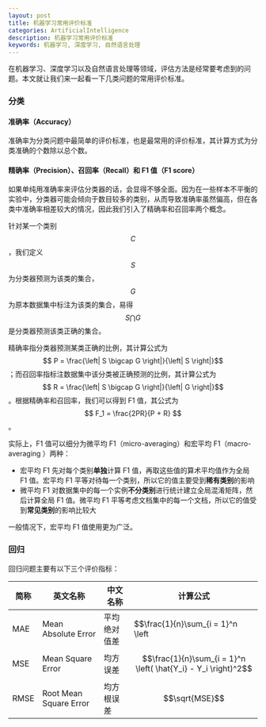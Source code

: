 ```yaml
---
layout: post
title: 机器学习常用评价标准
categories: ArtificialIntelligence
description: 机器学习常用评价标准
keywords: 机器学习, 深度学习, 自然语言处理
---
```


在机器学习、深度学习以及自然语言处理等领域，评估方法是经常要考虑到的问题。本文就让我们来一起看一下几类问题的常用评价标准。

### 分类

#### 准确率（Accuracy）

准确率为分类问题中最简单的评价标准，也是最常用的评价标准，其计算方式为分类准确的个数除以总个数。

#### 精确率（Precision）、召回率（Recall）和 F1 值（F1 score）

如果单纯用准确率来评估分类器的话，会显得不够全面。因为在一些样本不平衡的实验中，分类器可能会倾向于数目较多的类别，从而导致准确率虽然偏高，但在各类中准确率相差较大的情况，因此我们引入了精确率和召回率两个概念。

针对某一个类别 $$C$$，我们定义 $$S$$ 为分类器预测为该类的集合，$$G$$ 为原本数据集中标注为该类的集合，易得 $$S \bigcap G$$是分类器预测该类正确的集合。

精确率指分类器预测某类正确的比例，其计算公式为 $$ P = \frac{\left| S \bigcap G \right|}{\left| S \right|}$$ ；而召回率指标注数据集中该分类被正确预测的比例，其计算公式为 $$ R = \frac{\left| S \bigcap G \right|}{\left| G \right|}$$ 。根据精确率和召回率，我们可以得到 F1 值，其公式为 $$ F_1 = \frac{2PR}{P + R} $$ 。

实际上，F1 值可以细分为微平均 F1（micro-averaging）和宏平均 F1（macro-averaging ）两种：

- 宏平均 F1 先对每个类别**单独**计算 F1 值，再取这些值的算术平均值作为全局 F1 值。宏平均 F1 平等对待每一个类别，所以它的值主要受到**稀有类别**的影响
- 微平均 F1 对数据集中的每一个实例**不分类别**进行统计建立全局混淆矩阵，然后计算全局 F1 值。微平均 F1 平等考虑文档集中的每一个文档，所以它的值受到**常见类别**的影响比较大

一般情况下，宏平均 F1 值使用更为广泛。

### 回归

回归问题主要有以下三个评价指标：

| 简称   | 英文名称                   | 中文名称   | 计算公式                                     |
| ---- | ---------------------- | ------ | ---------------------------------------- |
| MAE  | Mean Absolute Error    | 平均绝对值差 | $$\frac{1}{n}\sum_{i = 1}^n \left| f_i - y_i \right|$$ |
| MSE  | Mean Square Error      | 均方误差   | $$\frac{1}{n}\sum_{i = 1}^n \left( \hat{Y_i} - Y_i \right)^2$$ |
| RMSE | Root Mean Square Error | 均方根误差  | $$\sqrt{MSE}$$                           |
